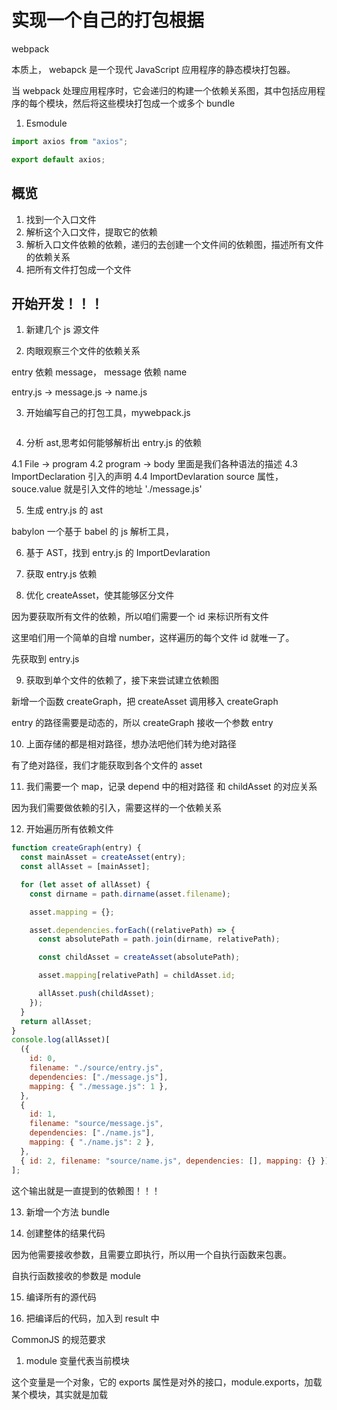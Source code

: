 # 实现一个自己的打包根据

webpack

本质上， webapck 是一个现代 JavaScript 应用程序的静态模块打包器。

当 webpack 处理应用程序时，它会递归的构建一个依赖关系图，其中包括应用程序的每个模块，然后将这些模块打包成一个或多个 bundle

1. Esmodule

```js
import axios from "axios";

export default axios;
```

## 概览

1. 找到一个入口文件
2. 解析这个入口文件，提取它的依赖
3. 解析入口文件依赖的依赖，递归的去创建一个文件间的依赖图，描述所有文件的依赖关系
4. 把所有文件打包成一个文件

## 开始开发！！！

1. 新建几个 js 源文件

2. 肉眼观察三个文件的依赖关系

entry 依赖 message， message 依赖 name

entry.js -> message.js -> name.js

3. 开始编写自己的打包工具，mywebpack.js

```js

```

4. 分析 ast,思考如何能够解析出 entry.js 的依赖

4.1 File -> program
4.2 program -> body 里面是我们各种语法的描述
4.3 ImportDeclaration 引入的声明
4.4 ImportDevlaration source 属性，souce.value 就是引入文件的地址 './message.js'

5. 生成 entry.js 的 ast

babylon 一个基于 babel 的 js 解析工具，

6. 基于 AST，找到 entry.js 的 ImportDevlaration

7. 获取 entry.js 依赖

8. 优化 createAsset，使其能够区分文件

因为要获取所有文件的依赖，所以咱们需要一个 id 来标识所有文件

这里咱们用一个简单的自增 number，这样遍历的每个文件 id 就唯一了。

先获取到 entry.js

9. 获取到单个文件的依赖了，接下来尝试建立依赖图

新增一个函数 createGraph，把 createAsset 调用移入 createGraph

entry 的路径需要是动态的，所以 createGraph 接收一个参数 entry

10. 上面存储的都是相对路径，想办法吧他们转为绝对路径

有了绝对路径，我们才能获取到各个文件的 asset

11. 我们需要一个 map，记录 depend 中的相对路径 和 childAsset 的对应关系

因为我们需要做依赖的引入，需要这样的一个依赖关系

12. 开始遍历所有依赖文件

```js
function createGraph(entry) {
  const mainAsset = createAsset(entry);
  const allAsset = [mainAsset];

  for (let asset of allAsset) {
    const dirname = path.dirname(asset.filename);

    asset.mapping = {};

    asset.dependencies.forEach((relativePath) => {
      const absolutePath = path.join(dirname, relativePath);

      const childAsset = createAsset(absolutePath);

      asset.mapping[relativePath] = childAsset.id;

      allAsset.push(childAsset);
    });
  }
  return allAsset;
}
console.log(allAsset)[
  ({
    id: 0,
    filename: "./source/entry.js",
    dependencies: ["./message.js"],
    mapping: { "./message.js": 1 },
  },
  {
    id: 1,
    filename: "source/message.js",
    dependencies: ["./name.js"],
    mapping: { "./name.js": 2 },
  },
  { id: 2, filename: "source/name.js", dependencies: [], mapping: {} })
];
```

这个输出就是一直提到的依赖图！！！

13. 新增一个方法 bundle

14. 创建整体的结果代码

因为他需要接收参数，且需要立即执行，所以用一个自执行函数来包裹。

自执行函数接收的参数是 module

15. 编译所有的源代码

16. 把编译后的代码，加入到 result 中

CommonJS 的规范要求

1. module 变量代表当前模块

这个变量是一个对象，它的 exports 属性是对外的接口，module.exports，加载某个模块，其实就是加载
